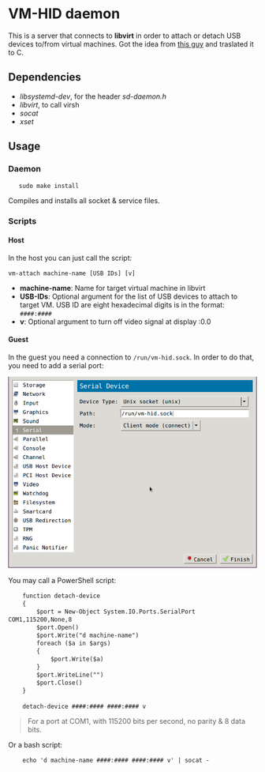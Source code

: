 # VM-HID daemon

This is a server that connects to **libvirt** in order to attach or detach USB devices to/from virtual machines. Got the idea from [this guy](https://rokups.github.io/blog/#!pages/kvm-hid.md) and traslated it to C.

## Dependencies

* *libsystemd-dev*, for the header *sd-daemon.h*
* *libvirt*, to call virsh
* *socat*
* *xset*

## Usage

### Daemon
```
   sudo make install
```
Compiles and installs all socket & service files.

### Scripts

#### Host

In the host you can just call the script:

```
vm-attach machine-name [USB IDs] [v]
```

* **machine-name**: Name for target virtual machine in libvirt
* **USB-IDs**: Optional argument for the list of USB devices to attach to target VM. USB ID are eight hexadecimal digits is in the format: `####:####`
* **v**: Optional argument to turn off video signal at display :0.0

#### Guest

In the guest you need a connection to `/run/vm-hid.sock`. In order to do that, you need to add a serial port:

![virt-manager screenshot](https://github.com/caiofreitaso/vm-hid/blob/master/img/serial.png)

You may call a PowerShell script:

```
    function detach-device
    {
        $port = New-Object System.IO.Ports.SerialPort COM1,115200,None,8
        $port.Open()
        $port.Write("d machine-name")
        foreach ($a in $args)
        {
     	    $port.Write($a)
        }
        $port.WriteLine("")
        $port.Close()
    }

    detach-device ####:#### ####:#### v
```

> For a port at COM1, with 115200 bits per second, no parity & 8 data bits.


Or a bash script:

```
    echo 'd machine-name ####:#### ####:#### v' | socat -
```